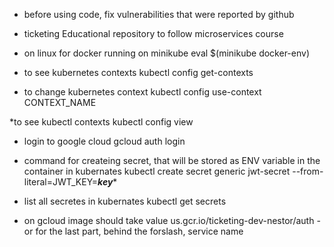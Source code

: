 * before using code, fix vulnerabilities that were reported by github
* ticketing
Educational repository to follow microservices course

* on linux for docker running on minikube 
eval $(minikube docker-env)

* to see kubernetes contexts
kubectl config get-contexts

* to change kubernetes context
kubectl config use-context CONTEXT_NAME

*to see kubectl contexts
 kubectl config view

* login to google cloud
gcloud auth login

* command for createing secret, that will be stored as ENV variable in the container in kubernates
kubectl create secret generic jwt-secret --from-literal=JWT_KEY=***key****

* list all secretes in kubernates
kubectl get secrets

* on gcloud image should take value 
us.gcr.io/ticketing-dev-nestor/auth   - or for the last part, behind the forslash, service name
